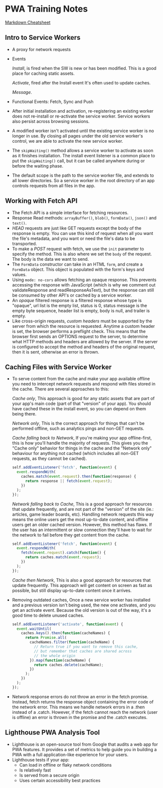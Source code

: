 # PWA Training Notes

[Markdown Cheatsheet](https://github.com/adam-p/markdown-here/wiki/Markdown-Cheatsheet)

## Intro to Service Workers
* A proxy for network requests
* Events

  _Install_, is fired when the SW is new or has been modified. This is a good place for caching static assets.

  _Activate_, fired after the Install event It's often used to update caches.

  _Message_.

* Functional Events: Fetch, Sync and Push
* After initial installation and activation, re-registering an existing worker does not re-install or re-activate the service worker. Service workers also persist across browsing sessions.
* A modified worker isn't activated until the existing service worker is no longer in use. By closing all pages under the old service worker's control, we are able to activate the new service worker.
* The `skipWaiting()` method allows a service worker to activate as soon as it finishes installation. The install event listener is a common place to put the `skipWaiting()` call, but it can be called anywhere during or before the waiting phase. 
* The default scope is the path to the service worker file, and extends to all lower directories. So a service worker in the root directory of an app controls requests from all files in the app.


## Working with Fetch API
* The Fetch API is a simple interface for fetching resources.
* Response Read methods: `arrayBuffer()`, `blob()`, `formData()`, `json()` and `text()`.
* _HEAD_ requests are just like GET requests except the body of the response is empty. You can use this kind of request when all you want the file's metadata, and you want or need the file's data to be transported.
* To make a _POST_ request with fetch, we use the `init` parameter to specify the method. This is also where we set the `body` of the request. The body is the data we want to send.
* The `FormData` constructor can take in an HTML `form`, and create a `FormData` object. This object is populated with the form's keys and values.
* Using `mode: no-cors` allows fetching an opaque response. This prevents accessing the response with JavaScript (which is why we comment out validateResponse and readResponseAsText), but the response can still be consumed by other API's or cached by a service worker.
* An _opaque_ filtered response is a filtered response whose type is "opaque", url list is the empty list, status is 0, status message is the empty byte sequence, header list is empty, body is null, and trailer is empty.
* Like cross-origin requests, _custom headers_ must be supported by the server from which the resource is requested. Anytime a custom header is set, the browser performs a preflight check. This means that the browser first sends an OPTIONS request to the server, to determine what HTTP methods and headers are allowed by the server. If the server is configured to accept the method and headers of the original request, then it is sent, otherwise an error is thrown.


## Caching Files with Service Worker
* To serve content from the cache and make your app available offline you need to intercept network requests and respond with files stored in the cache. There are several approaches to this:

  _Cache only_, This approach is good for any static assets that are part of your app's main code (part of that "version" of your app). You should have cached these in the install event, so you can depend on them being there.

  _Network only_, This is the correct approach for things that can't be performed offline, such as analytics pings and non-GET requests.

  _Cache falling back to Network_, If you're making your app offline-first, this is how you'll handle the majority of requests. This gives you the "Cache only" behavior for things in the cache and the "Network only" behaviour for anything not cached (which includes all non-GET requests, as they cannot be cached).

  ```javascript
  self.addEventListener('fetch', function(event) {
    event.respondWith(
      caches.match(event.request).then(function(response) {
        return response || fetch(event.request);
      })
    );
  });
  ```
  _Network falling back to Cache_, This is a good approach for resources that update frequently, and are not part of the "version" of the site (ie.: articles, game leader boards, etc). Handling network requests this way means the online users get the most up-to-date content, and offline users get an older cached version. However, this method has flaws. If the user has an intermittent or slow connection they'll have to wait for the network to fail before they get content from the cache.

  ```javascript
  self.addEventListener('fetch', function(event) {
    event.respondWith(
      fetch(event.request).catch(function() {
        return caches.match(event.request);
      })
    );
  });
  ```
  _Cache then Network_, This is also a good approach for resources that update frequently. This approach will get content on screen as fast as possible, but still display up-to-date content once it arrives.

* Removing outdated caches, Once a new service worker has installed and a previous version isn't being used, the new one activates, and you get an activate event. Because the old version is out of the way, it's a good time to delete unused caches.

  ```javascript
  self.addEventListener('activate', function(event) {
    event.waitUntil(
      caches.keys().then(function(cacheNames) {
        return Promise.all(
          cacheNames.filter(function(cacheName) {
            // Return true if you want to remove this cache,
            // but remember that caches are shared across
            // the whole origin
          }).map(function(cacheName) {
            return caches.delete(cacheName);
          })
        );
      })
    );
  });
  ```
* Network response errors do not throw an error in the fetch promise. Instead, fetch returns the response object containing the error code of the network error. This means we handle network errors in a .then instead of a .catch. However, if the fetch cannot reach the network (user is offline) an error is thrown in the promise and the .catch executes.


## Lighthouse PWA Analysis Tool
* Lighthouse is an open-source tool from Google that audits a web app for PWA features. It provides a set of metrics to help guide you in building a PWA with a full application-like experience for your users.
* Lighthouse tests if your app:
  * Can load in offline or flaky network conditions
  * Is relatively fast
  * Is served from a secure origin
  * Uses certain accessibility best practices